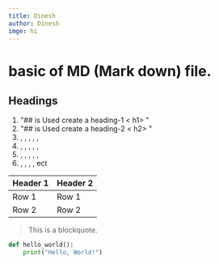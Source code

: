 ```yaml
---
title: Dinesh
author: Dinesh
imge: hi
---
```

# basic of MD (Mark down) file.

## Headings
1. "## is Used create a heading-1 < h1> "
2. "## is Used create a heading-2 < h2> "
3. ,       ,        ,       ,       ,
4. ,       ,        ,       ,       ,
5. ,       ,        ,       ,       ,
6. ,       ,        ,       ,      ect


| Header 1 | Header 2 |
|----------|----------|
| Row 1    | Row 1    |
| Row 2    | Row 2    |

> This is a blockquote.


```python
def hello_world():
    print("Hello, World!")



